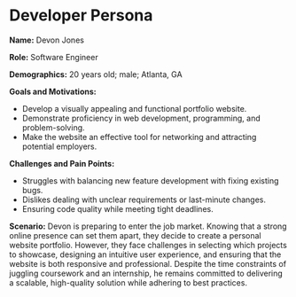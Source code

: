 # Developer Persona

**Name:** Devon Jones

**Role:** Software Engineer

**Demographics:** 20 years old; male; Atlanta, GA

**Goals and Motivations:**
- Develop a visually appealing and functional portfolio website.
- Demonstrate proficiency in web development, programming, and problem-solving.
- Make the website an effective tool for networking and attracting potential employers.

**Challenges and Pain Points:**
- Struggles with balancing new feature development with fixing existing bugs.
- Dislikes dealing with unclear requirements or last-minute changes.
- Ensuring code quality while meeting tight deadlines.

**Scenario:**
Devon is preparing to enter the job market. Knowing that a strong online presence can set them apart, they decide to create a personal website portfolio. However, they face challenges in selecting which projects to showcase, designing an intuitive user experience, and ensuring that the website is both responsive and professional. Despite the time constraints of juggling coursework and an internship, he remains committed to delivering a scalable, high-quality solution while adhering to best practices.
